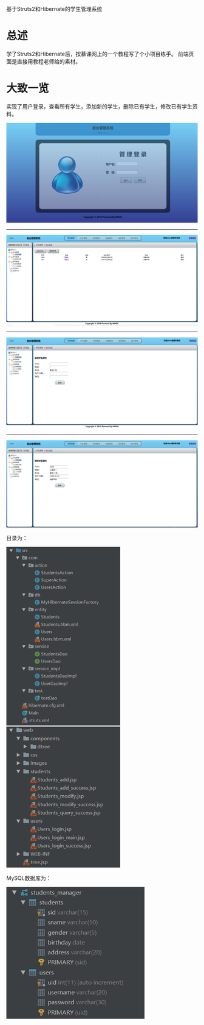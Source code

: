 基于Struts2和Hibernate的学生管理系统

# 总述

学了Struts2和Hibernate后，按慕课网上的一个教程写了个小项目练手。
前端页面是直接用教程老师给的素材。

# 大致一览

实现了用户登录，查看所有学生，添加新的学生，删除已有学生，修改已有学生资料。

<img src="/images/loginJSP.PNG">
<hr>
<img src="/images/mainJSP.PNG">
<hr>
<img src="/images/addJSP.PNG">
<hr>
<img src="/images/changeJSP.PNG">

目录为：

<span>
	<img style="width: 300px" src="/images/codetree1.PNG">
	<img style="width: 300px" src="/images/codetree2.PNG">
</span>

MySQL数据库为：

<img src="/images/database.PNG">